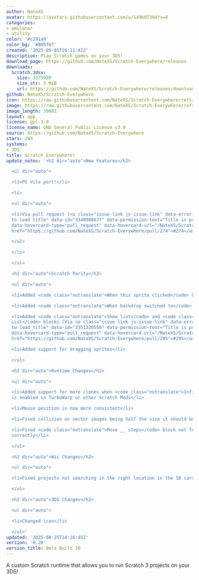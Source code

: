 ```yaml
---
author: NateXS
avatar: https://avatars.githubusercontent.com/u/149607394?v=4
categories:
- emulator
- utility
color: '#c291a9'
color_bg: '#805f6f'
created: '2025-05-01T16:11:42Z'
description: Play Scratch games on your 3DS!
download_page: https://github.com/NateXS/Scratch-Everywhere/releases
downloads:
  Scratch.3dsx:
    size: 3375920
    size_str: 3 MiB
    url: https://github.com/NateXS/Scratch-Everywhere/releases/download/0.20/Scratch.3dsx
github: NateXS/Scratch-Everywhere
icon: https://raw.githubusercontent.com/NateXS/Scratch-Everywhere/refs/heads/main/gfx/icon.png
image: https://raw.githubusercontent.com/NateXS/Scratch-Everywhere/refs/heads/main/gfx/logo.png
image_length: 39081
layout: app
license: gpl-3.0
license_name: GNU General Public License v3.0
source: https://github.com/NateXS/Scratch-Everywhere
stars: 283
systems:
- 3DS
title: Scratch Everywhere!
update_notes: '<h2 dir="auto">New Features</h2>

  <ul dir="auto">

  <li>PS Vita port!</li>

  <li>

  <ul dir="auto">

  <li>Via pull request (<a class="issue-link js-issue-link" data-error-text="Failed
  to load title" data-id="3340908677" data-permission-text="Title is private" data-url="https://github.com/NateXS/Scratch-Everywhere/issues/274"
  data-hovercard-type="pull_request" data-hovercard-url="/NateXS/Scratch-Everywhere/pull/274/hovercard"
  href="https://github.com/NateXS/Scratch-Everywhere/pull/274">#274</a>)</li>

  </ul>

  </li>

  </ul>

  <h2 dir="auto">Scratch Parity</h2>

  <ul dir="auto">

  <li>Added <code class="notranslate">When this sprite clicked</code> block</li>

  <li>Added <code class="notranslate">When backdrop switched to</code> block</li>

  <li>Added <code class="notranslate">Show list</code> and <code class="notranslate">Hide
  List</code> blocks (Via <a class="issue-link js-issue-link" data-error-text="Failed
  to load title" data-id="3351320556" data-permission-text="Title is private" data-url="https://github.com/NateXS/Scratch-Everywhere/issues/295"
  data-hovercard-type="pull_request" data-hovercard-url="/NateXS/Scratch-Everywhere/pull/295/hovercard"
  href="https://github.com/NateXS/Scratch-Everywhere/pull/295">#295</a>)</li>

  <li>Added support for dragging sprites</li>

  </ul>

  <h2 dir="auto">Runtime Changes</h2>

  <ul dir="auto">

  <li>Added support for more clones when <code class="notranslate">Infinite Clones</code>
  is enabled in TurboWarp or other Scratch Mods</li>

  <li>Mouse position is now more consistent</li>

  <li>Fixed collision on vector images being half the size it should be</li>

  <li>Fixed <code class="notranslate">Move __ steps</code> block not fencing the sprite
  correctly</li>

  </ul>

  <h2 dir="auto">Wii Changes</h2>

  <ul dir="auto">

  <li>Fixed projects not searching in the right location in the SD card</li>

  </ul>

  <h2 dir="auto">3DS Changes</h2>

  <ul dir="auto">

  <li>Changed icon</li>

  </ul>'
updated: '2025-08-25T14:16:45Z'
version: '0.20'
version_title: Beta Build 20
---
```

A custom Scratch runtime that allows you to run Scratch 3 projects on your 3DS!
